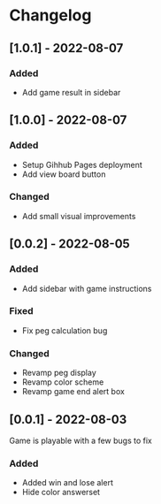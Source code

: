 # Changelog

## [1.0.1] - 2022-08-07
### Added
- Add game result in sidebar

## [1.0.0] - 2022-08-07
### Added
- Setup Gihhub Pages deployment
- Add view board button
### Changed
- Add small visual improvements

## [0.0.2] - 2022-08-05
### Added
- Add sidebar with game instructions
### Fixed
- Fix peg calculation bug 
### Changed
- Revamp peg display
- Revamp color scheme
- Revamp game end alert box

## [0.0.1] - 2022-08-03
Game is playable with a few bugs to fix
### Added
- Added win and lose alert 
- Hide color answerset

